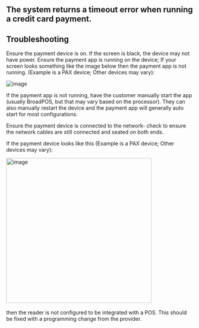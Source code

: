 ## The system returns a timeout error when running a credit card payment.

## Troubleshooting

Ensure the payment device is on. If the screen is black, the device may not have power.
Ensure the payment app is running on the device; If your screen looks something like the image below then the payment app is not running. (Example is a PAX device; Other devices may vary):

![image](https://github.com/user-attachments/assets/4f26b906-7094-4d59-8b05-6f143348c495)

If the payment app is not running, have the customer manually start the app (usually BroadPOS, but that may vary based on the processor). They can also manually restart the device and the payment app will generally auto start for most configurations.

Ensure the payment device is connected to the network- check to ensure the network cables are still connected and seated on both ends.

If the payment device looks like this (Example is a PAX device; Other devices may vary): 

﻿<img width="391" alt="image" src="https://github.com/user-attachments/assets/68692615-d753-4764-8185-c90362491444" />

then the reader is not configured to be integrated with a POS. This should be fixed with a programming change from the provider.

